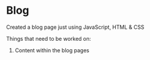 # Blog
Created a blog page just using JavaScript, HTML & CSS

Things that need to be worked on:
1. Content within the blog pages 
